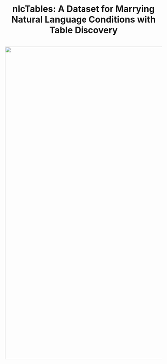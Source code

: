 <div align= "center">
    <h1> nlcTables: A Dataset for Marrying Natural Language Conditions with Table Discovery</h1>
</div>

<br>

<div align="center">
<img src="img/F1.png" width="1000px">
</div>
<br>
